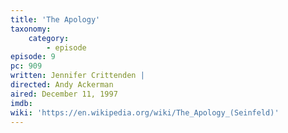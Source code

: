 ```yaml
---
title: 'The Apology'
taxonomy:
    category:
        - episode
episode: 9
pc: 909         
written: Jennifer Crittenden |
directed: Andy Ackerman
aired: December 11, 1997
imdb:
wiki: 'https://en.wikipedia.org/wiki/The_Apology_(Seinfeld)'
---
```


